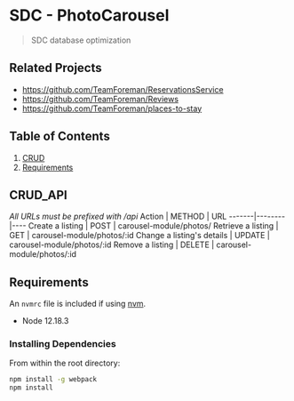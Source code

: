 # SDC - PhotoCarousel

> SDC database optimization

## Related Projects

  - https://github.com/TeamForeman/ReservationsService
  - https://github.com/TeamForeman/Reviews
  - https://github.com/TeamForeman/places-to-stay


## Table of Contents

1. [CRUD](#crud_api)
1. [Requirements](#requirements)



## CRUD_API
*All URLs must be prefixed with /api*
Action | METHOD | URL
-------|--------|----
Create a listing | POST | carousel-module/photos/
Retrieve a listing | GET | carousel-module/photos/:id
Change a listing's details | UPDATE | carousel-module/photos/:id
Remove a listing | DELETE | carousel-module/photos/:id

## Requirements

An `nvmrc` file is included if using [nvm](https://github.com/creationix/nvm).

- Node 12.18.3

### Installing Dependencies

From within the root directory:

```sh
npm install -g webpack
npm install
```

